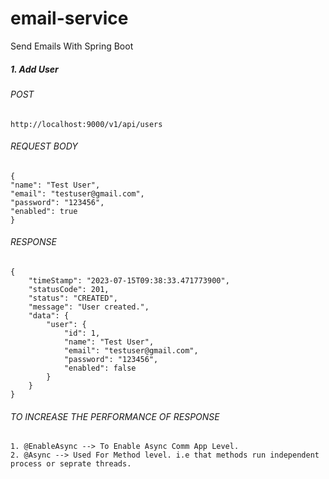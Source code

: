 # email-service
Send Emails With Spring Boot

##### 1. Add User
###### POST
``http://localhost:9000/v1/api/users ``
###### REQUEST BODY
````
{
"name": "Test User",
"email": "testuser@gmail.com",
"password": "123456",
"enabled": true
}
````
###### RESPONSE
````
{
    "timeStamp": "2023-07-15T09:38:33.471773900",
    "statusCode": 201,
    "status": "CREATED",
    "message": "User created.",
    "data": {
        "user": {
            "id": 1,
            "name": "Test User",
            "email": "testuser@gmail.com",
            "password": "123456",
            "enabled": false
        }
    }
}
````

###### TO INCREASE THE PERFORMANCE OF RESPONSE
````
1. @EnableAsync --> To Enable Async Comm App Level.
2. @Async --> Used For Method level. i.e that methods run independent process or seprate threads.
````